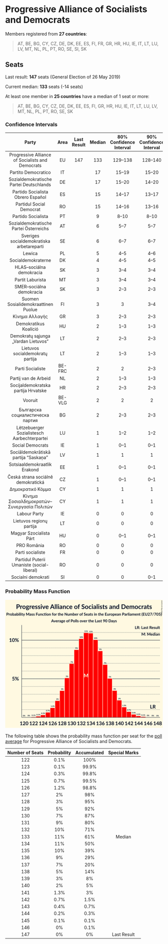 # Progressive Alliance of Socialists and Democrats

Members registered from **27 countries**:

> AT, BE, BG, CY, CZ, DE, DK, EE, ES, FI, FR, GR, HR, HU, IE, IT, LT, LU, LV, MT, NL, PL, PT, RO, SE, SI, SK

## Seats

Last result: **147** seats (General Election of 26 May 2019)

Current median: **133** seats (-14 seats)

At least one member in **25 countries** have a median of 1 seat or more:

> AT, BE, BG, CY, CZ, DE, DK, EE, ES, FI, GR, HR, HU, IE, IT, LT, LU, LV, MT, NL, PL, PT, RO, SE, SK

### Confidence Intervals

| Party | Area | Last Result | Median | 80% Confidence Interval | 90% Confidence Interval | 95% Confidence Interval | 99% Confidence Interval |
|:-----:|:----:|:-----------:|:------:|:-----------------------:|:-----------------------:|:-----------------------:|:-----------------------:|
| Progressive Alliance of Socialists and Democrats | EU | 147 | 133 | 129–138 | 128–140 | 127–141 | 124–143 |
| Partito Democratico | IT | | 17 | 15–19 | 15–20 | 14–21 | 14–22 |
| Sozialdemokratische Partei Deutschlands | DE | | 17 | 15–20 | 14–20 | 14–21 | 13–22 |
| Partido Socialista Obrero Español | ES | | 15 | 14–17 | 13–17 | 13–18 | 12–19 |
| Partidul Social Democrat | RO | | 15 | 14–16 | 13–16 | 13–16 | 13–17 |
| Partido Socialista | PT | | 9 | 8–10 | 8–10 | 8–10 | 8–10 |
| Sozialdemokratische Partei Österreichs | AT | | 6 | 5–7 | 5–7 | 5–7 | 5–7 |
| Sveriges socialdemokratiska arbetareparti | SE | | 6 | 6–7 | 6–7 | 6–7 | 5–7 |
| Lewica | PL | | 5 | 4–5 | 4–6 | 3–6 | 3–6 |
| Socialdemokraterne | DK | | 4 | 4–5 | 4–5 | 4–5 | 3–5 |
| HLAS–sociálna demokracia | SK | | 3 | 3–4 | 3–4 | 3–4 | 3–4 |
| Partit Laburista | MT | | 3 | 3–4 | 3–4 | 3–4 | 3–4 |
| SMER–sociálna demokracia | SK | | 3 | 2–3 | 2–3 | 2–3 | 2–3 |
| Suomen Sosialidemokraattinen Puolue | FI | | 3 | 3 | 3–4 | 3–4 | 3–4 |
| Κίνημα Αλλαγής | GR | | 3 | 2–3 | 2–3 | 2–4 | 2–4 |
| Demokratikus Koalíció | HU | | 2 | 1–3 | 1–3 | 1–3 | 1–3 |
| Demokratų sąjunga „Vardan Lietuvos“ | LT | | 2 | 2–3 | 2–3 | 2–3 | 1–3 |
| Lietuvos socialdemokratų partija | LT | | 2 | 1–3 | 1–3 | 1–3 | 1–3 |
| Parti Socialiste | BE-FRC | | 2 | 2 | 2–3 | 2–3 | 2–3 |
| Partij van de Arbeid | NL | | 2 | 1–3 | 1–3 | 1–3 | 1–3 |
| Socijaldemokratska partija Hrvatske | HR | | 2 | 2–3 | 2–3 | 2–3 | 2–3 |
| Vooruit | BE-VLG | | 2 | 2 | 2 | 2 | 2–3 |
| Българска социалистическа партия | BG | | 2 | 2–3 | 2–3 | 1–3 | 1–3 |
| Lëtzebuerger Sozialistesch Aarbechterpartei | LU | | 1 | 1–2 | 1–2 | 1–2 | 1–2 |
| Social Democrats | IE | | 1 | 0–1 | 0–1 | 0–1 | 0–1 |
| Sociāldemokrātiskā partija “Saskaņa” | LV | | 1 | 1 | 1 | 1 | 1 |
| Sotsiaaldemokraatlik Erakond | EE | | 1 | 0–1 | 0–1 | 0–1 | 0–1 |
| Česká strana sociálně demokratická | CZ | | 1 | 0–1 | 0–1 | 0–1 | 0–2 |
| Δημοκρατικό Κόμμα | CY | | 1 | 1 | 1 | 1 | 1 |
| Κίνημα Σοσιαλδημοκρατών–Συνεργασία Πολιτών | CY | | 1 | 1 | 1 | 1 | 1 |
| Labour Party | IE | | 0 | 0 | 0 | 0 | 0 |
| Lietuvos regionų partija | LT | | 0 | 0 | 0 | 0 | 0–1 |
| Magyar Szocialista Párt | HU | | 0 | 0–1 | 0–1 | 0–1 | 0–1 |
| PRO România | RO | | 0 | 0 | 0 | 0 | 0 |
| Parti socialiste | FR | | 0 | 0 | 0 | 0 | 0 |
| Partidul Puterii Umaniste (social-liberal) | RO | | 0 | 0 | 0 | 0 | 0 |
| Socialni demokrati | SI | | 0 | 0 | 0–1 | 0–1 | 0–1 |

### Probability Mass Function

![Graph with seats probability mass function not yet produced](average-2022-09-30-seats-pmf-progressiveallianceofsocialistsanddemocrats.png "Seats Probability Mass Function")

The following table shows the probability mass function per seat for the [poll average](average-2022-09-30.html) for Progressive Alliance of Socialists and Democrats.

| Number of Seats | Probability | Accumulated | Special Marks |
|:---------------:|:-----------:|:-----------:|:-------------:|
| 122 | 0.1% | 100% |  |
| 123 | 0.1% | 99.9% |  |
| 124 | 0.3% | 99.8% |  |
| 125 | 0.7% | 99.5% |  |
| 126 | 1.2% | 98.8% |  |
| 127 | 2% | 98% |  |
| 128 | 3% | 95% |  |
| 129 | 5% | 92% |  |
| 130 | 7% | 87% |  |
| 131 | 9% | 80% |  |
| 132 | 10% | 71% |  |
| 133 | 11% | 61% | Median |
| 134 | 11% | 50% |  |
| 135 | 10% | 39% |  |
| 136 | 9% | 29% |  |
| 137 | 7% | 20% |  |
| 138 | 5% | 14% |  |
| 139 | 3% | 8% |  |
| 140 | 2% | 5% |  |
| 141 | 1.3% | 3% |  |
| 142 | 0.7% | 1.5% |  |
| 143 | 0.4% | 0.7% |  |
| 144 | 0.2% | 0.3% |  |
| 145 | 0.1% | 0.1% |  |
| 146 | 0% | 0.1% |  |
| 147 | 0% | 0% | Last Result |


